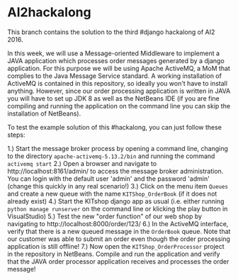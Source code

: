 # AI2hackalong

This branch contains the solution to the third #django hackalong of AI2 2016. 

In this week, we will use a Message-oriented Middleware to implement a JAVA application which processes order 
messages generated by a django application. For this purpose we will be using Apache ActiveMQ, a MoM that complies 
to the Java Message Service standard. A working installation of ActiveMQ is contained in this repository, so 
ideally you won't have to install anything. However, since our order processing application is written in JAVA you 
will have to set up JDK 8 as well as the NetBeans IDE (if you are fine compiling and running the application on 
the command line you can skip the installation of NetBeans).

To test the example solution of this #hackalong, you can just follow these steps:

1.) Start the message broker process by opening a command line, changing to the directory `apache-activemq-5.13.2/bin` and running the command
	`activemq start`
2.) Open a browser and navigate to http://localhost:8161/admin/ to access the message broker administration.
	You can login with the default user 'admin' and the password 'admin' (change this quickly in any real scenario!)
3.) Click on the menu item `Queues` and create a new queue with the name `KITShop_OrderBook` (if it does not already exist)
4.) Start the KITshop django app as usual (i.e. either running `python manage runserver` on the command line or klicking 
	the play button in VisualStudio)
5.) Test the new "order function" of our web shop by navigating to http://localhost:8000/order/123/
6.) In the ActiveMQ interface, verify that there is a new queued message in the `OrderBook` queue. Note that our 
	customer was able to submit an order even though the order processing application is still offline!
7.) Now open the `KITShop_OrderProcessor` project in the repository in NetBeans. Compile and run the application and 
	verify that the JAVA order processor application receives and processes the order message!

